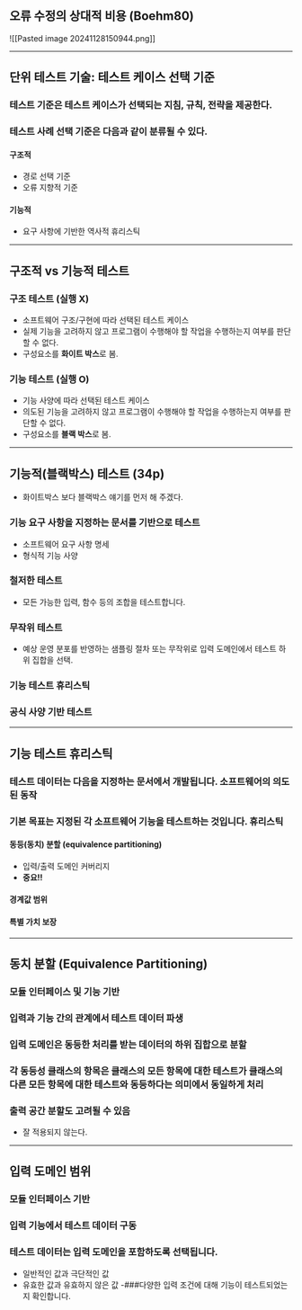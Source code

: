 ## 오류 수정의 상대적 비용 (Boehm80)

![[Pasted image 20241128150944.png]]

---
## 단위 테스트 기술: 테스트 케이스 선택 기준 
### 테스트 기준은 테스트 케이스가 선택되는 지침, 규칙, 전략을 제공한다. 
### 테스트 사례 선택 기준은 다음과 같이 분류될 수 있다. 
#### 구조적
- 경로 선택 기준
- 오류 지향적 기준
#### 기능적
- 요구 사항에 기반한 역사적 휴리스틱

---
## 구조적 vs 기능적 테스트 
### 구조 테스트 (실행 X)
- 소프트웨어 구조/구현에 따라 선택된 테스트 케이스 
- 실제 기능을 고려하지 않고 프로그램이 수행해야 할 작업을 수행하는지 여부를 판단할 수 없다. 
- 구성요소를 **화이트 박스**로 봄. 

### 기능 테스트 (실행 O)
- 기능 사양에 따라 선택된 테스트 케이스 
- 의도된 기능을 고려하지 않고 프로그램이 수행해야 할 작업을 수행하는지 여부를 판단할 수 없다. 
- 구성요소를 **블랙 박스**로 봄.

---
## 기능적(블랙박스) 테스트 (34p)
- 화이트박스 보다 블랙박스 얘기를 먼저 해 주겠다.
### 기능 요구 사항을 지정하는 문서를 기반으로 테스트 
- 소프트웨어 요구 사항 명세
- 형식적 기능 사양 
### 철저한 테스트 
- 모든 가능한 입력, 함수 등의 조합을 테스트합니다. 
### 무작위 테스트 
- 예상 운영 분포를 반영하는 샘플링 절차 또는 무작위로 입력 도메인에서 테스트 하위 집합을 선택. 
### 기능 테스트 휴리스틱 
### 공식 사양 기반 테스트

---
## 기능 테스트 휴리스틱 
### 테스트 데이터는 다음을 지정하는 문서에서 개발됩니다. 소프트웨어의 의도된 동작 
### 기본 목표는 지정된 각 소프트웨어 기능을 테스트하는 것입니다. 휴리스틱
#### 동등(동치) 분할 (equivalence partitioning)
- 입력/출력 도메인 커버리지 
- **중요!!**
#### 경계값 범위 
#### 특별 가치 보장

---
## 동치 분할 (Equivalence Partitioning)
### 모듈 인터페이스 및 기능 기반
### 입력과 기능 간의 관계에서 테스트 데이터 파생
### 입력 도메인은 동등한 처리를 받는 데이터의 하위 집합으로 분할
### 각 동등성 클래스의 항목은 클래스의 모든 항목에 대한 테스트가 클래스의 다른 모든 항목에 대한 테스트와 동등하다는 의미에서 동일하게 처리
### 출력 공간 분할도 고려될 수 있음
- 잘 적용되지 않는다.

---
## 입력 도메인 범위 
### 모듈 인터페이스 기반 
### 입력 기능에서 테스트 데이터 구동 
### 테스트 데이터는 입력 도메인을 포함하도록 선택됩니다. 
- 일반적인 값과 극단적인 값 
- 유효한 값과 유효하지 않은 값 
-###다양한 입력 조건에 대해 기능이 테스트되었는지 확인합니다.